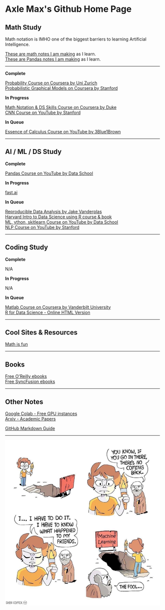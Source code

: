 # Axle Max's Github Home Page

## Math Study

Math notation is IMHO one of the biggest barriers to learning Artificial Intelligence.  

[These are math notes I am making](pages/math.md) as I learn.   
[These are Pandas notes I am making](pages/pandas.md) as I learn.  



---

__Complete__

[Probability Course on Coursera by Uni Zurich](https://www.coursera.org/learn/introductiontoprobability)  
[Probabilistic Graphical Models on Coursera by Stanford](https://www.coursera.org/learn/probabilistic-graphical-models/lecture/xUr0h/overview-and-motivation)  

__In Progress__  

[Math Notation & DS Skills Course on Coursera by Duke](https://www.coursera.org/learn/datasciencemathskills/home/welcome)  
[CNN Course on YouTube by Stanford](https://www.youtube.com/playlist?list=PL3FW7Lu3i5JvHM8ljYj-zLfQRF3EO8sYv)  

__In Queue__  

[Essence of Calculus Course on YouTube by 3Blue1Brown](https://www.youtube.com/playlist?list=PLZHQObOWTQDMsr9K-rj53DwVRMYO3t5Yr)


--- 

## AI / ML / DS Study

__Complete__

[Pandas Course on YouTube by Data School](https://www.youtube.com/playlist?list=PL5-da3qGB5IBITZj_dYSFqnd_15JgqwA6)  


__In Progress__  

[fast.ai](course.fast.ai)

__In Queue__  

[Reproducible Data Analysis by Jake Vanderplas](https://www.youtube.com/playlist?list=PLYCpMb24GpOC704uO9svUrihl-HY1tTJJ)  
[Harvard Intro to Data Science using R course & book](https://rafalab.github.io/dsbook/)  
[ML, ython, skitlearn Course on YouTube by Data School](https://www.youtube.com/playlist?list=PL5-da3qGB5ICeMbQuqbbCOQWcS6OYBr5A)  
[NLP Course on YouTube by Stanford](https://www.youtube.com/playlist?list=PL3FW7Lu3i5Jsnh1rnUwq_TcylNr7EkRe6)  

---  

## Coding Study  

__Complete__

N/A

__In Progress__  

N/A

__In Queue__  

[Matlab Course on Coursera by Vanderbilt University](https://www.coursera.org/learn/matlab/home/welcome)  
[R for Data Science - Online HTML Version](http://r4ds.had.co.nz/)

---
## Cool Sites & Resources

[Math is fun](https://www.mathsisfun.com)


---
## Books

[Free O'Reilly ebooks](https://www.oreilly.com/data/free/)  
[Free SyncFusion ebooks](https://www.syncfusion.com/ebooks/)  

---

## Other Notes

[Google Colab - Free GPU instances](https://colab.research.google.com/)  
[Arxiv - Academic Papers](https://arxiv.org/list/cs.AI/recent)  

[GitHub Markdown Guide](https://guides.github.com/features/mastering-markdown/)  

---
![](/img/AIML_Funny.jpeg)
